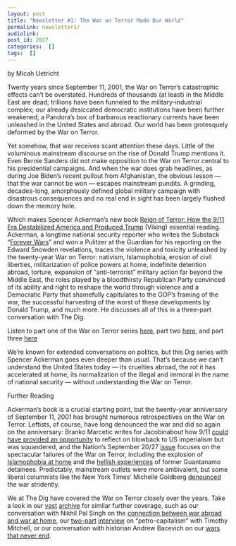 ```yaml
---
layout: post
title: "Newsletter #1: The War on Terror Made Our World"
permalink: newsletter1/
audiolink: 
post_id: 2027
categories:  []
tags:  []
---
```



by Micah Uetricht


Twenty years since September 11, 2001, the War on Terror’s catastrophic effects can’t be overstated. Hundreds of thousands (at least) in the Middle East are dead; trillions have been funneled to the military-industrial complex; our already desiccated democratic institutions have been further weakened; a Pandora’s box of barbarous reactionary currents have been unleashed in the United States and abroad. Our world has been grotesquely deformed by the War on Terror.



Yet somehow, that war receives scant attention these days. Little of the voluminous mainstream discourse on the rise of Donald Trump mentions it. Even Bernie Sanders did not make opposition to the War on Terror central to his presidential campaigns. And when the war does grab headlines, as during Joe Biden’s recent pullout from Afghanistan, the obvious lesson — that the war cannot be won — escapes mainstream pundits. A grinding, decades-long, amorphously defined global military campaign with disastrous consequences and no real end in sight has been largely flushed down the memory hole.


Which makes Spencer Ackerman’s new book 
[Reign of Terror: How the 9/11 Era Destabilized America and Produced Trump](https://www.penguinrandomhouse.com/books/622555/reign-of-terror-by-spencer-ackerman/) (Viking) essential reading. Ackerman, a longtime national security reporter who writes the Substack “[Forever Wars](https://substack.com/profile/2576701-spencer-ackerman)” and won a Pulitzer at the 
Guardian for his reporting on the Edward Snowden revelations, traces the violence and toxicity unleashed by the twenty-year War on Terror: nativism, Islamophobia, erosion of civil liberties, militarization of police powers at home, indefinite detention abroad, torture, expansion of “anti-terrorist” military action far beyond the Middle East, the roles played by a bloodthirsty Republican Party convinced of its ability and right to reshape the world through violence and a Democratic Party that shamefully capitulates to the GOP’s framing of the war, the successful harvesting of the worst of these developments by Donald Trump, and much more. He discusses all of this in a three-part conversation with 
The Dig.



Listen to part one of the War on Terror series
[here](https://www.thedigradio.com/podcast/war-on-terror-w-spencer-ackerman-part-1), part two
[here](https://www.thedigradio.com/podcast/war-on-terror-w-spencer-ackerman-part-2), and part three
[here](https://www.thedigradio.com/podcast/war-on-terror-w-spencer-ackerman-part-3)


We’re known for extended conversations on politics, but this 
Dig series with Spencer Ackerman goes even deeper than usual. That’s because we can’t understand the United States today — its cruelties abroad, the rot it has accelerated at home, its normalization of the illegal and immoral in the name of national security — without understanding the War on Terror.



Further Reading

Ackerman’s book is a crucial starting point, but the twenty-year anniversary of September 11, 2001 has brought numerous retrospectives on the War on Terror. Leftists, of course, have long denounced the war and did so again on the anniversary: Branko Marcetic writes for 
Jacobinabout how 9/11 
[could have provided an opportunity](https://jacobinmag.com/2021/09/september-11-anniversary-war-terror-bin-laden) to reflect on blowback to US imperialism but was squandered, and the 
Nation’s September 20/27 
[issue](https://www.thenation.com/issue/september-20-27-2021-issue/) focuses on the spectacular failures of the War on Terror, including the explosion of 
[Islamophobia at home](https://www.thenation.com/article/society/muslim-american-race/) and the 
[hellish experiences](https://www.thenation.com/article/society/gitmo-detainees-uae/) of former Guantanamo detainees. Predictably, mainstream outlets were more ambivalent, but some liberal columnists like the 
New York Times’ Michelle Goldberg 
[denounced](https://www.nytimes.com/2021/09/09/opinion/how-9-11-turned-america-into-a-half-crazed-fading-power.html) the war stridently.


We at 
The Dig have covered the War on Terror closely over the years. Take a look in our 
[vast](https://www.thedigradio.com/category/middle-east/) 
[archive](https://www.thedigradio.com/category/imperialism-and-foreign-policy) for similar further coverage, such as our conversation with Nikhil Pal Singh on the 
[connection between war abroad and war at home](https://www.thedigradio.com/podcast/americas-long-war-with-nikhil-pal-singh/), our 
[two-part](https://www.thedigradio.com/podcast/petro-capitalism-with-timothy-mitchell-part-i/) 
[interview](https://www.thedigradio.com/podcast/petro-imperialism-with-timothy-mitchell-part-ii/) on “petro-capitalism” with Timothy Mitchell, or our conversation with historian Andrew Bacevich on our 
[wars that never end](https://www.thedigradio.com/podcast/andrew-bacevich-this-is-the-war-that-never-ends/).

